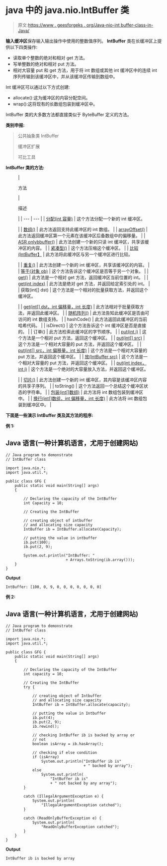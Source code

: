 # java 中的 java.nio.IntBuffer 类

> 原文:[https://www . geesforgeks . org/Java-nio-int buffer-class-in-Java/](https://www.geeksforgeeks.org/java-nio-intbuffer-class-in-java/)

**输入缓冲区**保存输入输出操作中使用的整数值序列。 **IntBuffer** 类在长缓冲区上提供以下四类操作:

*   读取单个整数的绝对和相对 get 方法。
*   写单整数的绝对和相对 put 方法。
*   相对大容量 put 和 get 方法，用于将 int 数组或其他 int 缓冲区中的连续 int 序列传输到该缓冲区中，并从该缓冲区传输到数组中。

Int 缓冲区可以通过以下方式创建:

*   allocate():这为缓冲区的内容分配空间。
*   wrap():这将现有的长数组包装到缓冲区中。

IntBuffer 类的大多数方法都直接类似于 ByteBuffer 定义的方法。

**类别申报:**

> 公共抽象类 IntBuffer
> 
> 缓冲区扩展
> 
> 可比工具

**IntBuffer 类的方法:**

<figure class="table">

| 

方法

 | 

描述

 |
| --- | --- |
| [分配(int 容量)](https://www.geeksforgeeks.org/intbuffer-allocate-method-in-java/) | 这个方法分配一个新的 int 缓冲区。

 |
| [数组()](https://www.geeksforgeeks.org/intbuffer-array-method-in-java/) | 此方法返回支持此缓冲区的 int 数组。 |
| [arrayOffset()](https://www.geeksforgeeks.org/intbuffer-arrayoffset-method-in-java/) | 此方法返回缓冲区第一个元素在该缓冲区后备数组中的偏移量。 |
| [ASR onlybbuffer()](https://www.geeksforgeeks.org/intbuffer-asreadonlybuffer-method-in-java/) | 此方法创建一个新的只读 int 缓冲区，共享该缓冲区的内容。 |
| [紧凑型()](https://www.geeksforgeeks.org/intbuffer-compact-method-in-java/) | 这个方法压缩这个缓冲区。 |
| [比较(IntBuffer】](https://www.geeksforgeeks.org/intbuffer-compareto-method-in-java/) | 此方法将此缓冲区与另一个缓冲区进行比较。

 |
| [重复()](https://www.geeksforgeeks.org/intbuffer-duplicate-method-in-java-with-examples/) | 此方法创建一个新的 int 缓冲区，共享该缓冲区的内容。 |
| [等于(对象 ob)](https://www.geeksforgeeks.org/intbuffer-equals-method-in-java/) | 这个方法告诉这个缓冲区是否等于另一个对象。 |
| [get()](https://www.geeksforgeeks.org/intbuffer-get-methods-in-java-set-1/) | 此方法是一个相对 get 方法，返回缓冲区当前位置的 int。 |
| [get(int index)](https://www.geeksforgeeks.org/intbuffer-get-methods-in-java-set-1/) | 此方法是绝对 get 方法，并返回给定索引处的 int。 |
| 获取(int[] dst) | 这个方法是一个相对的批量获取方法，并返回这个缓冲区。

 |
| [get(int[] dst，int 偏移量，int 长度)](https://www.geeksforgeeks.org/intbuffer-get-methods-in-java-set-1/) | 此方法相对于批量获取方法，并返回此缓冲区。 |
| [随机阵列()](https://www.geeksforgeeks.org/intbuffer-hasarray-method-in-java/) | 此方法告知此缓冲区是否由可访问的 int 数组支持。 |
| hashCode() | 此方法返回此缓冲区的当前哈希代码。 |
| isDirect() | 这个方法告诉这个 int 缓冲区是否是直接的。 |
| 订单() | 此方法检索此缓冲区的字节顺序。 |
| [put(int i)](https://www.geeksforgeeks.org/intbuffer-put-methods-in-java-set-1/) | 这个方法是一个相对 put 方法，返回这个缓冲区。 |
| [put(int[] src)](https://www.geeksforgeeks.org/intbuffer-put-methods-in-java-set-1/) | 这个方法是一个相对大容量的 put 方法，并返回这个缓冲区。 |
| [put(int[] src，int 偏移量，int 长度)](https://www.geeksforgeeks.org/intbuffer-put-methods-in-java-set-1/) | 这个方法是一个相对大容量的 put 方法，并返回这个缓冲区。 |
| [放(IntBuffer src)](https://www.geeksforgeeks.org/intbuffer-put-methods-in-java-set-1/) | 这个方法是一个相对大容量的 put 方法，并返回这个缓冲区。 |
| [put(int index，int i)](https://www.geeksforgeeks.org/intbuffer-put-methods-in-java-set-1/) | 这个方法是一个绝对的大容量放入方法，并返回这个缓冲区。

 |
| [切片()](https://www.geeksforgeeks.org/intbuffer-slice-method-in-java/) | 此方法创建一个新的 int 缓冲区，其内容是该缓冲区内容的共享子序列。 |
| toString() | 这个方法返回一个总结这个缓冲区状态的字符串。 |
| [包装(int[]数组)](https://www.geeksforgeeks.org/intbuffer-wrap-method-in-java/) | 此方法将 int 数组包装到缓冲区中。 |
| [换行(int[]数组，int 偏移量，int 长度)](https://www.geeksforgeeks.org/intbuffer-wrap-method-in-java/) | 此方法将 int 数组包装到缓冲区中。 |

</figure>

**下面是一些演示 IntBuffer 类及其方法的程序:**

**例 1:**

## Java 语言(一种计算机语言，尤用于创建网站)

```
// Java program to demonstrate
// IntBuffer class

import java.nio.*;
import java.util.*;

public class GFG {
    public static void main(String[] args)
    {

        // Declaring the capacity of the IntBuffer
        int Capacity = 10;

        // Creating the IntBuffer

        // creating object of intbuffer
        // and allocating size capacity
        IntBuffer ib = IntBuffer.allocate(Capacity);

        // putting the value in intbuffer
        ib.put(100);
        ib.put(2, 9);

        System.out.println("IntBuffer: "
                           + Arrays.toString(ib.array()));
    }
}
```

**Output**

```
IntBuffer: [100, 0, 9, 0, 0, 0, 0, 0, 0, 0]
```

**例 2:**

## Java 语言(一种计算机语言，尤用于创建网站)

```
// Java program to demonstrate
// IntBuffer class

import java.nio.*;
import java.util.*;

public class GFG {
    public static void main(String[] args)
    {

        // Declaring the capacity of the IntBuffer
        int capacity = 10;

        // Creating the IntBuffer
        try {

            // creating object of Intbuffer
            // and allocating size capacity
            IntBuffer ib = IntBuffer.allocate(capacity);

            // putting the value in Intbuffer
            ib.put(4);
            ib.put(2, 9);
            ib.rewind();

            // checking IntBuffer ib is backed by array or
            // not
            boolean isArray = ib.hasArray();

            // checking if else condition
            if (isArray)
                System.out.println("IntBuffer ib is"
                                   + " backed by array");
            else
                System.out.println(
                    "IntBuffer ib is"
                    + " not backed by any array");
        }

        catch (IllegalArgumentException e) {
            System.out.println(
                "IllegalArgumentException catched");
        }

        catch (ReadOnlyBufferException e) {
            System.out.println(
                "ReadOnlyBufferException catched");
        }
    }
}
```

**Output**

```
IntBuffer ib is backed by array
```